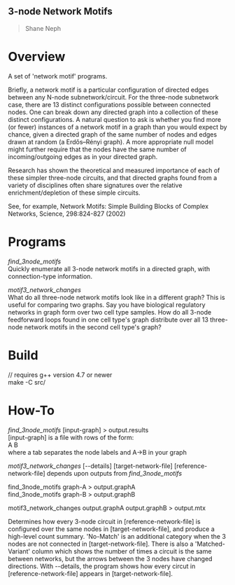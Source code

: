 ## 3-node Network Motifs ##
> Shane Neph


Overview
=========
A set of 'network motif' programs.  

Briefly, a network motif is a particular configuration of directed edges between any N-node subnetwork/circuit.  For the three-node subnetwork case, there are 13 distinct configurations possible between connected nodes.  One can break down any directed graph into a collection of these distinct configurations.  A natural question to ask is whether you find more (or fewer) instances of a network motif in a graph than you would expect by chance, given a directed graph of the same number of nodes and edges drawn at random (a Erdős–Rényi graph).  A more appropriate null model might further require that the nodes have the same number of incoming/outgoing edges as in your directed graph.

Research has shown the theoretical and measured importance of each of these simpler three-node circuits, and that directed graphs found from a variety of disciplines often share signatures over the relative enrichment/depletion of these simple circuits.  

See, for example, Network Motifs: Simple Building Blocks of Complex Networks, Science, 298:824-827 (2002)  


Programs
=========
_find_3node_motifs_  
Quickly enumerate all 3-node network motifs in a directed graph, with connection-type information. 

_motif3_network_changes_  
What do all three-node network motifs look like in a different graph?  This is useful for comparing two graphs.  Say you have biological regulatory networks in graph form over two cell type samples.  How do all 3-node feedforward loops found in one cell type's graph distribute over all 13 three-node network motifs in the second cell type's graph?

Build
======
// requires g++ version 4.7 or newer  
make -C src/

How-To
=======
_find_3node_motifs_ [input-graph] \> output.results  
  [input-graph] is a file with rows of the form:  
A   B  
  where a tab separates the node labels and A->B in your graph  


_motif3_network_changes_ [--details] [target-network-file] [reference-network-file] depends upon outputs from _find_3node_motifs_  

find_3node_motifs graph-A \> output.graphA  
find_3node_motifs graph-B \> output.graphB  

motif3_network_changes output.graphA output.graphB \> output.mtx  

  Determines how every 3-node circuit in [reference-network-file] is configured over the same nodes in [target-network-file], and produce a high-level count summary.  'No-Match' is an additional category when the 3 nodes are not connected in [target-network-file].  There is also a 'Matched-Variant' column which shows the number of times a circuit is the same between networks, but the arrows between the 3 nodes have changed directions.
  With --details, the program shows how every circut in [reference-network-file] appears in [target-network-file].
